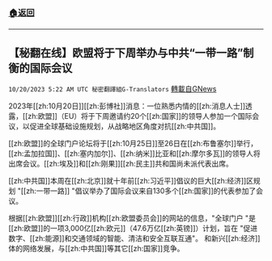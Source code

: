 ###  [:house:返回](README.md)
---


## 【秘翻在线】欧盟将于下周举办与中共“一带一路”制衡的国际会议
`10/20/2023 5:22 AM UTC 秘密翻譯組G-Translators` [轉載自GNews](https://gnews.org/articles/1857804)

2023年[[zh:10月20日]][[zh:彭博社]]消息：一位熟悉内情的[[zh:消息人士]]透露，[[zh:欧盟]]（EU）将于下周邀请约20个[[zh:国家]]的领导人参加一个国际会议，以促进全球基础设施规划，从战略地区角度对抗[[zh:中共国]]。

[[zh:欧盟]]的全球门户论坛将于[[zh:10月25日]]至26日在[[zh:布鲁塞尔]]举行，[[zh:孟加拉国]]、[[zh:塞内加尔]]、[[zh:纳米]]比亚和[[zh:摩尔多瓦]]的领导人将出席会议。[[zh:埃及]]和[[zh:刚果]][[zh:民主]]共和国尚未派代表出席。

[[zh:中共国]]本周在[[zh:北京]]就十年前[[zh:习近平]]倡议的巨大[[zh:经济]]区规划 "[[zh:一带一路]] "倡议举办了国际会议来自130多个[[zh:国家]]的代表参加了会议。

根据[[zh:欧盟]][[zh:行政]]机构[[zh:欧盟委员会]]的网站的信息，"全球门户 "是[[zh:欧盟]]的一项3,000亿[[zh:欧元]]（47.6万亿[[zh:英镑]]）计划，旨在 "促进数字、[[zh:能源]]和交通领域的智能、清洁和安全互联互通"。 和新兴[[zh:经济]]体的网络发展，与[[zh:中共国]]等其它[[zh:国家]]竞争。
